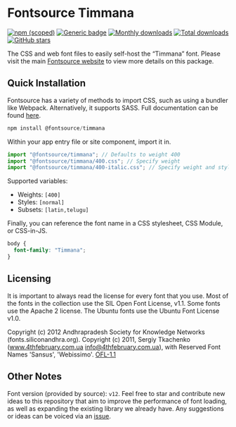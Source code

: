 # Fontsource Timmana

[![npm (scoped)](https://img.shields.io/npm/v/@fontsource/timmana?color=brightgreen)](https://www.npmjs.com/package/@fontsource/timmana) [![Generic badge](https://img.shields.io/badge/fontsource-passing-brightgreen)](https://github.com/fontsource/fontsource) [![Monthly downloads](https://badgen.net/npm/dm/@fontsource/timmana)](https://github.com/fontsource/fontsource) [![Total downloads](https://badgen.net/npm/dt/@fontsource/timmana)](https://github.com/fontsource/fontsource) [![GitHub stars](https://img.shields.io/github/stars/fontsource/fontsource.svg?style=social&label=Star)](https://github.com/fontsource/fontsource/stargazers)

The CSS and web font files to easily self-host the “Timmana” font. Please visit the main [Fontsource website](https://fontsource.org/fonts/timmana) to view more details on this package.

## Quick Installation

Fontsource has a variety of methods to import CSS, such as using a bundler like Webpack. Alternatively, it supports SASS. Full documentation can be found [here](https://fontsource.org/docs/getting-started/introduction).

```javascript
npm install @fontsource/timmana
```

Within your app entry file or site component, import it in.

```javascript
import "@fontsource/timmana"; // Defaults to weight 400
import "@fontsource/timmana/400.css"; // Specify weight
import "@fontsource/timmana/400-italic.css"; // Specify weight and style

```

Supported variables:
- Weights: `[400]`
- Styles: `[normal]`
- Subsets: `[latin,telugu]`

Finally, you can reference the font name in a CSS stylesheet, CSS Module, or CSS-in-JS.

```css
body {
  font-family: "Timmana";
}
```

## Licensing
It is important to always read the license for every font that you use.
Most of the fonts in the collection use the SIL Open Font License, v1.1. Some fonts use the Apache 2 license. The Ubuntu fonts use the Ubuntu Font License v1.0.

Copyright (c) 2012 Andhrapradesh Society for Knowledge Networks (fonts.siliconandhra.org). Copyright (c) 2011, Sergiy Tkachenko (www.4thfebruary.com.ua info@4thfebruary.com.ua), with Reserved Font Names 'Sansus', 'Webissimo'.
[OFL-1.1](http://scripts.sil.org/OFL)

## Other Notes
Font version (provided by source): `v12`.
Feel free to star and contribute new ideas to this repository that aim to improve the performance of font loading, as well as expanding the existing library we already have. Any suggestions or ideas can be voiced via an [issue](https://github.com/fontsource/fontsource/issues).